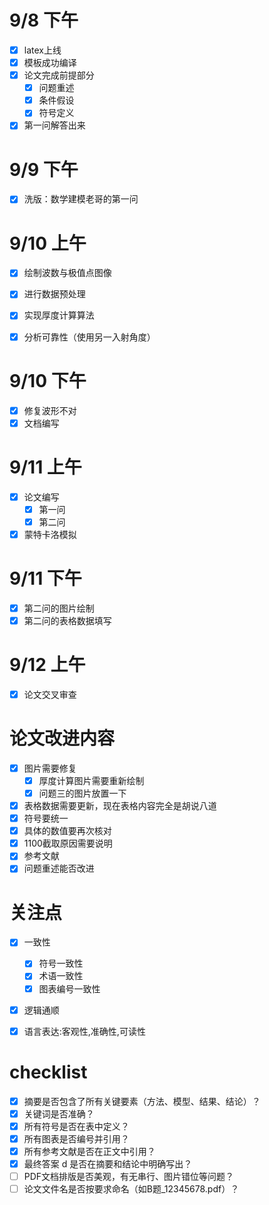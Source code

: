 # 9/8 下午
- [x] latex上线
- [x] 模板成功编译
- [x] 论文完成前提部分
    - [x] 问题重述
    - [x] 条件假设
    - [x] 符号定义
- [x] 第一问解答出来

# 9/9 下午
- [x] 洗版：数学建模老哥的第一问

# 9/10 上午
- [x] 绘制波数与极值点图像
- [x] 进行数据预处理
- [x] 实现厚度计算算法
- [x] 分析可靠性（使用另一入射角度）


# 9/10 下午
- [x] 修复波形不对
- [x] 文档编写

# 9/11 上午

- [x] 论文编写
    - [x] 第一问
    - [x] 第二问

- [x] 蒙特卡洛模拟

# 9/11 下午
- [x] 第二问的图片绘制
- [x] 第二问的表格数据填写

# 9/12 上午
- [x] 论文交叉审查

# 论文改进内容
- [x] 图片需要修复
    - [x] 厚度计算图片需要重新绘制
    - [x] 问题三的图片放置一下
- [x] 表格数据需要更新，现在表格内容完全是胡说八道
- [x] 符号要统一
- [x] 具体的数值要再次核对
- [x] 1100截取原因需要说明
- [x] 参考文献
- [x] 问题重述能否改进

# 关注点
- [x] 一致性
    - [x] 符号一致性
    - [x] 术语一致性
    - [x] 图表编号一致性
- [x] 逻辑通顺

- [x] 语言表达:客观性,准确性,可读性

# checklist
- [x] 摘要是否包含了所有关键要素（方法、模型、结果、结论）？
- [x] 关键词是否准确？
- [x] 所有符号是否在表中定义？
- [x] 所有图表是否编号并引用？
- [x] 所有参考文献是否在正文中引用？
- [x] 最终答案 d 是否在摘要和结论中明确写出？
- [ ] PDF文档排版是否美观，有无串行、图片错位等问题？
- [ ] 论文文件名是否按要求命名（如B题_12345678.pdf）？